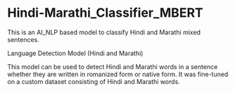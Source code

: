 # Hindi-Marathi_Classifier_MBERT
This is an AI_NLP based model to classify Hindi and Marathi mixed sentences.


Language Detection Model (Hindi and Marathi)

This model can be used to detect Hindi and Marathi words in a sentence whether they are written in romanized form or native form. It was fine-tuned on a custom dataset consisting of Hindi and Marathi words.
